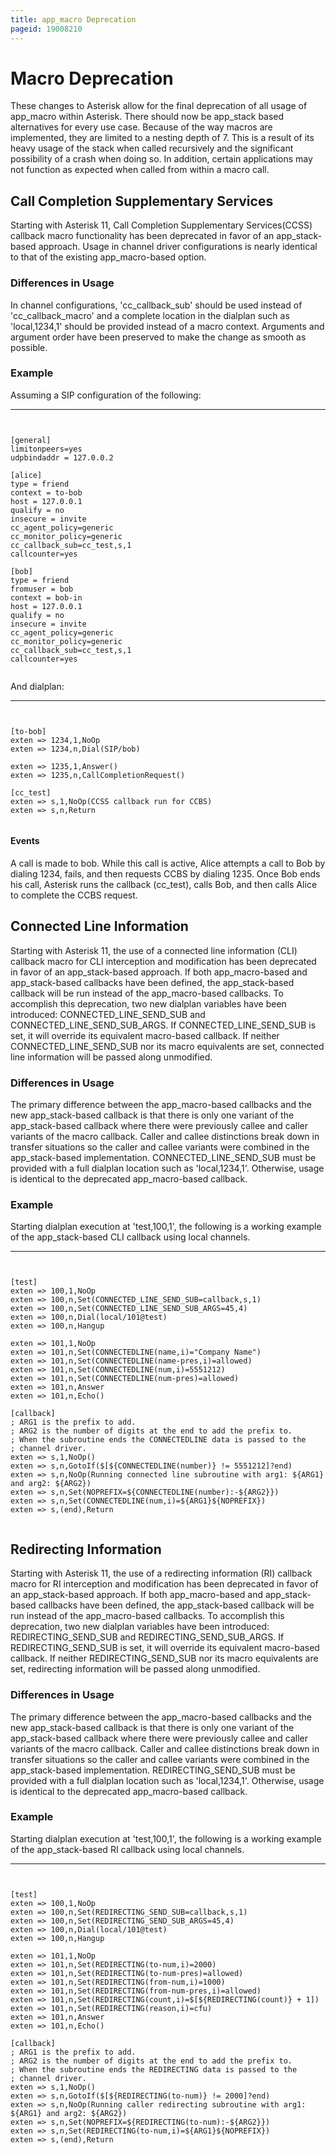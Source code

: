 ```yaml
---
title: app_macro Deprecation
pageid: 19008210
---
```


Macro Deprecation
=================


These changes to Asterisk allow for the final deprecation of all usage of app_macro within Asterisk. There should now be app_stack based alternatives for every use case. Because of the way macros are implemented, they are limited to a nesting depth of 7. This is a result of its heavy usage of the stack when called recursively and the significant possibility of a crash when doing so. In addition, certain applications may not function as expected when called from within a macro call.


Call Completion Supplementary Services
--------------------------------------


Starting with Asterisk 11, Call Completion Supplementary Services(CCSS) callback macro functionality has been deprecated in favor of an app_stack-based approach. Usage in channel driver configurations is nearly identical to that of the existing app_macro-based option.


### Differences in Usage


In channel configurations, 'cc_callback_sub' should be used instead of 'cc_callback_macro' and a complete location in the dialplan such as 'local,1234,1' should be provided instead of a macro context. Arguments and argument order have been preserved to make the change as smooth as possible.


### Example


Assuming a SIP configuration of the following:




---

  
  


```


[general]
limitonpeers=yes
udpbindaddr = 127.0.0.2

[alice]
type = friend
context = to-bob
host = 127.0.0.1
qualify = no
insecure = invite
cc_agent_policy=generic
cc_monitor_policy=generic
cc_callback_sub=cc_test,s,1
callcounter=yes

[bob]
type = friend
fromuser = bob
context = bob-in
host = 127.0.0.1
qualify = no
insecure = invite
cc_agent_policy=generic
cc_monitor_policy=generic
cc_callback_sub=cc_test,s,1
callcounter=yes


```


And dialplan:




---

  
  


```


[to-bob]
exten => 1234,1,NoOp
exten => 1234,n,Dial(SIP/bob)

exten => 1235,1,Answer()
exten => 1235,n,CallCompletionRequest()

[cc_test]
exten => s,1,NoOp(CCSS callback run for CCBS)
exten => s,n,Return


```


#### Events


A call is made to bob. While this call is active, Alice attempts a call to Bob by dialing 1234, fails, and then requests CCBS by dialing 1235. Once Bob ends his call, Asterisk runs the callback (cc_test), calls Bob, and then calls Alice to complete the CCBS request.


Connected Line Information
--------------------------


Starting with Asterisk 11, the use of a connected line information (CLI) callback macro for CLI interception and modification has been deprecated in favor of an app_stack-based approach. If both app_macro-based and app_stack-based callbacks have been defined, the app_stack-based callback will be run instead of the app_macro-based callbacks. To accomplish this deprecation, two new dialplan variables have been introduced: CONNECTED_LINE_SEND_SUB and CONNECTED_LINE_SEND_SUB_ARGS. If CONNECTED_LINE_SEND_SUB is set, it will override its equivalent macro-based callback. If neither CONNECTED_LINE_SEND_SUB nor its macro equivalents are set, connected line information will be passed along unmodified.


### Differences in Usage


The primary difference between the app_macro-based callbacks and the new app_stack-based callback is that there is only one variant of the app_stack-based callback where there were previously callee and caller variants of the macro callback. Caller and callee distinctions break down in transfer situations so the caller and callee variants were combined in the app_stack-based implementation. CONNECTED_LINE_SEND_SUB must be provided with a full dialplan location such as 'local,1234,1'. Otherwise, usage is identical to the deprecated app_macro-based callback.


### Example


Starting dialplan execution at 'test,100,1', the following is a working example of the app_stack-based CLI callback using local channels.




---

  
  


```


[test]
exten => 100,1,NoOp
exten => 100,n,Set(CONNECTED_LINE_SEND_SUB=callback,s,1)
exten => 100,n,Set(CONNECTED_LINE_SEND_SUB_ARGS=45,4)
exten => 100,n,Dial(local/101@test)
exten => 100,n,Hangup

exten => 101,1,NoOp
exten => 101,n,Set(CONNECTEDLINE(name,i)="Company Name")
exten => 101,n,Set(CONNECTEDLINE(name-pres,i)=allowed)
exten => 101,n,Set(CONNECTEDLINE(num,i)=5551212)
exten => 101,n,Set(CONNECTEDLINE(num-pres)=allowed)
exten => 101,n,Answer
exten => 101,n,Echo()

[callback]
; ARG1 is the prefix to add.
; ARG2 is the number of digits at the end to add the prefix to.
; When the subroutine ends the CONNECTEDLINE data is passed to the
; channel driver.
exten => s,1,NoOp()
exten => s,n,GotoIf($[${CONNECTEDLINE(number)} != 5551212]?end)
exten => s,n,NoOp(Running connected line subroutine with arg1: ${ARG1} and arg2: ${ARG2})
exten => s,n,Set(NOPREFIX=${CONNECTEDLINE(number):-${ARG2}})
exten => s,n,Set(CONNECTEDLINE(num,i)=${ARG1}${NOPREFIX})
exten => s,(end),Return


```


Redirecting Information
-----------------------


Starting with Asterisk 11, the use of a redirecting information (RI) callback macro for RI interception and modification has been deprecated in favor of an app_stack-based approach. If both app_macro-based and app_stack-based callbacks have been defined, the app_stack-based callback will be run instead of the app_macro-based callbacks. To accomplish this deprecation, two new dialplan variables have been introduced: REDIRECTING_SEND_SUB and REDIRECTING_SEND_SUB_ARGS. If REDIRECTING_SEND_SUB is set, it will override its equivalent macro-based callback. If neither REDIRECTING_SEND_SUB nor its macro equivalents are set, redirecting information will be passed along unmodified.


### Differences in Usage


The primary difference between the app_macro-based callbacks and the new app_stack-based callback is that there is only one variant of the app_stack-based callback where there were previously callee and caller variants of the macro callback. Caller and callee distinctions break down in transfer situations so the caller and callee variants were combined in the app_stack-based implementation. REDIRECTING_SEND_SUB must be provided with a full dialplan location such as 'local,1234,1'. Otherwise, usage is identical to the deprecated app_macro-based callback.


### Example


Starting dialplan execution at 'test,100,1', the following is a working example of the app_stack-based RI callback using local channels.




---

  
  


```


[test]
exten => 100,1,NoOp
exten => 100,n,Set(REDIRECTING_SEND_SUB=callback,s,1)
exten => 100,n,Set(REDIRECTING_SEND_SUB_ARGS=45,4)
exten => 100,n,Dial(local/101@test)
exten => 100,n,Hangup

exten => 101,1,NoOp
exten => 101,n,Set(REDIRECTING(to-num,i)=2000)
exten => 101,n,Set(REDIRECTING(to-num-pres)=allowed)
exten => 101,n,Set(REDIRECTING(from-num,i)=1000)
exten => 101,n,Set(REDIRECTING(from-num-pres,i)=allowed)
exten => 101,n,Set(REDIRECTING(count,i)=$[${REDIRECTING(count)} + 1])
exten => 101,n,Set(REDIRECTING(reason,i)=cfu)
exten => 101,n,Answer
exten => 101,n,Echo()

[callback]
; ARG1 is the prefix to add.
; ARG2 is the number of digits at the end to add the prefix to.
; When the subroutine ends the REDIRECTING data is passed to the
; channel driver.
exten => s,1,NoOp()
exten => s,n,GotoIf($[${REDIRECTING(to-num)} != 2000]?end)
exten => s,n,NoOp(Running caller redirecting subroutine with arg1: ${ARG1} and arg2: ${ARG2})
exten => s,n,Set(NOPREFIX=${REDIRECTING(to-num):-${ARG2}})
exten => s,n,Set(REDIRECTING(to-num,i)=${ARG1}${NOPREFIX})
exten => s,(end),Return


```


